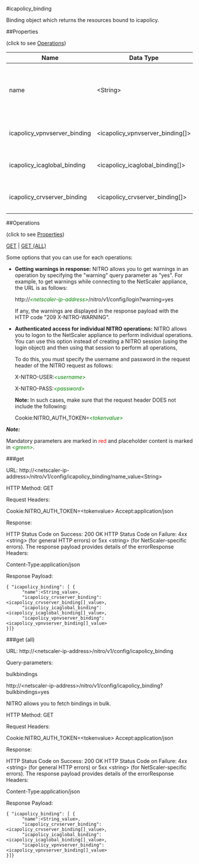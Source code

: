#icapolicy_binding

Binding object which returns the resources bound to icapolicy.


##Properties 
<span>(click to see [Operations](#operations))</span>


<table><thead><tr><th>Name</th><th> Data Type</th><th> Permissions</th><th>Description</th></tr></thead><tbody><tr><td>name</td><td>&lt;String></td><td>Read-write</td><td>Name of the policy about which to display detailed information.</td><tr><tr><td>icapolicy_vpnvserver_binding</td><td>&lt;icapolicy_vpnvserver_binding[]></td><td>Read-only</td><td>vpnvserver that can be bound to icapolicy.</td><tr><tr><td>icapolicy_icaglobal_binding</td><td>&lt;icapolicy_icaglobal_binding[]></td><td>Read-only</td><td>icaglobal that can be bound to icapolicy.</td><tr><tr><td>icapolicy_crvserver_binding</td><td>&lt;icapolicy_crvserver_binding[]></td><td>Read-only</td><td>crvserver that can be bound to icapolicy.</td><tr></tbody></table>
##Operations 
<span>(click to see [Properties](#properties))</span>


[GET](#get) | [GET (ALL)](#get-(all))


Some options that you can use for each operations:
<ul><li><p><b>Getting warnings in response:</b> NITRO allows you to get warnings in an operation by specifying the "warning" query parameter as "yes". For example, to get warnings while connecting to the NetScaler appliance, the URL is as follows:</p><p>http://<span style="color:green;font-style:italic;">&lt;netscaler-ip-address&gt;</span>/nitro/v1/config/login?warning=yes</p><p>If any, the warnings are displayed in the response payload with the HTTP code "209 X-NITRO-WARNING".</p></li><li><p><b>Authenticated access for individual NITRO operations:</b> NITRO allows you to logon to the NetScaler appliance to perform individual operations. You can use this option instead of creating a NITRO session (using the login object) and then using that session to perform all operations,</p><p>To do this, you must specify the username and password in the request header of the NITRO request as follows:</p><p>X-NITRO-USER:<span style="color:green;font-style:italic;">&lt;username&gt;</span></p><p>X-NITRO-PASS:<span style="color:green;font-style:italic;">&lt;password&gt;</span></p><p><b>Note:</b> In such cases, make sure that the request header DOES not include the following:</p><p>Cookie:NITRO_AUTH_TOKEN=<span style="color:green;font-style:italic;">&lt;tokenvalue&gt;</span></p></li></ul>



***Note:*** 
Mandatory parameters are marked in <span style="color:#FF0000;">red</span> and placeholder content is marked in <span style="color:green;font-style:italic">&lt;green&gt;</span>.

###get



URL: http://&lt;netscaler-ip-address&gt;/nitro/v1/config/icapolicy_binding/name_value&lt;String&gt;
HTTP Method: GET
Request Headers:

Cookie:NITRO_AUTH_TOKEN=&lt;tokenvalue&gt;Accept:application/json

Response:
HTTP Status Code on Success: 200 OKHTTP Status Code on Failure: 4xx &lt;string&gt; (for general HTTP errors) or 5xx &lt;string&gt; (for NetScaler-specific errors). The response payload provides details of the errorResponse Headers:

Content-Type:application/json

Response Payload: ```{ "icapolicy_binding": [ {      "name":<String_value>,      "icapolicy_crvserver_binding":<icapolicy_crvserver_binding[]_value>,      "icapolicy_icaglobal_binding":<icapolicy_icaglobal_binding[]_value>,      "icapolicy_vpnvserver_binding":<icapolicy_vpnvserver_binding[]_value>}]}```



###get (all)



URL: http://&lt;netscaler-ip-address&gt;/nitro/v1/config/icapolicy_binding
Query-parameters:
bulkbindings
http://&lt;netscaler-ip-address&gt;/nitro/v1/config/icapolicy_binding?bulkbindings=yes
NITRO allows you to fetch bindings in bulk.



HTTP Method: GET
Request Headers:

Cookie:NITRO_AUTH_TOKEN=&lt;tokenvalue&gt;Accept:application/json

Response:
HTTP Status Code on Success: 200 OKHTTP Status Code on Failure: 4xx &lt;string&gt; (for general HTTP errors) or 5xx &lt;string&gt; (for NetScaler-specific errors). The response payload provides details of the errorResponse Headers:

Content-Type:application/json

Response Payload: ```{ "icapolicy_binding": [ {      "name":<String_value>,      "icapolicy_crvserver_binding":<icapolicy_crvserver_binding[]_value>,      "icapolicy_icaglobal_binding":<icapolicy_icaglobal_binding[]_value>,      "icapolicy_vpnvserver_binding":<icapolicy_vpnvserver_binding[]_value>}]}```



